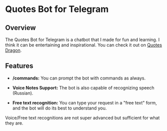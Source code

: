 # Quotes Bot for Telegram

## Overview

The Quotes Bot for Telegram is a chatbot that I made for fun and learning. I think it can be entertaining and inspirational. You can check it out on [Quotes Dragon](https://t.me/quotes_dragon_bot).

## Features

- **/commands:** You can prompt the bot with commands as always.

- **Voice Notes Support:** The bot is also capable of recognizing speech (Russian).

- **Free text recognition:** You can type your request in a "free text" form, and the bot will do its best to understand you.

Voice/Free text recognitions are not super advanced but sufficient for what they are.

